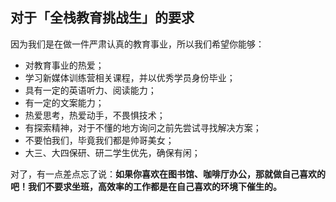 ## 对于「全栈教育挑战生」的要求

因为我们是在做一件严肃认真的教育事业，所以我们希望你能够：

- 对教育事业的热爱；
- 学习新媒体训练营相关课程，并以优秀学员身份毕业；
- 具有一定的英语听力、阅读能力；
- 有一定的文案能力；
- 热爱思考，热爱动手，不畏惧技术；
- 有探索精神，对于不懂的地方询问之前先尝试寻找解决方案；
- 不要怕我们，毕竟我们都是帅哥美女；
- 大三、大四保研、研二学生优先，确保有闲；

对了，有一点差点忘了说：**如果你喜欢在图书馆、咖啡厅办公，那就做自己喜欢的吧！我们不要求坐班，高效率的工作都是在自己喜欢的环境下催生的。**
